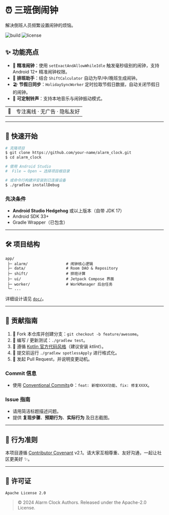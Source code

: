 # ⏰ 三班倒闹钟

解决倒班人员频繁设置闹钟的烦恼。

![build](https://img.shields.io/badge/build-passing-brightgreen) ![license](https://img.shields.io/badge/license-Apache--2.0-blue)

## ✨ 功能亮点

- 🎯 **精准闹钟**：使用 `setExactAndAllowWhileIdle` 触发毫秒级别的闹钟，支持 Android 12+ 精准闹钟权限。
- 📅 **排班助手**：结合 `ShiftCalculator` 自动为早/中/晚班生成闹钟。
- 🏖 **节假日同步**：`HolidaySyncWorker` 定时拉取节假日数据，自动关闭节假日的闹钟。
- 🔔 **可定制铃声**：支持本地音乐与闹钟振动模式。

<table>
 <tr><td align="center">📱</td><td>专注离线 · 无广告 · 隐私友好</td></tr>
</table>

---

## 🚀 快速开始

```bash
# 克隆项目
$ git clone https://github.com/your-name/alarm_clock.git
$ cd alarm_clock

# 使用 Android Studio
#  File → Open → 选择项目根目录

# 或命令行构建并安装到已连接设备
$ ./gradlew installDebug
```

### 先决条件

- **Android Studio Hedgehog** 或以上版本（自带 JDK 17）
- Android SDK 33+
- Gradle Wrapper（已包含）

---

## 🛠️ 项目结构

```
app/
 ├─ alarm/                 # 闹钟核心逻辑
 ├─ data/                  # Room DAO & Repository
 ├─ shift/                 # 排班计算
 ├─ ui/                    # Jetpack Compose 界面
 ├─ worker/                # WorkManager 后台任务
 └─ ...
```

详细设计请见 [`doc/`](doc/index.html)。

---

## 🤝 贡献指南

1. 🍴 Fork 本仓库并创建分支：`git checkout -b feature/awesome`。
2. 🧪 编写 / 更新测试：`./gradlew test`。
3. 📝 遵循 [Kotlin 官方代码风格](https://kotlinlang.org/docs/coding-conventions.html)（建议安装 *ktlint*）。
4. 🔨 提交前运行 `./gradlew spotlessApply` 进行格式化。
5. 🚀 发起 Pull Request，并说明变更动机。

### Commit 信息

- 使用 [Conventional Commits](https://www.conventionalcommits.org/)⚙️：`feat: 新增XXXX功能`、`fix: 修复XXXX`。

### Issue 指南

- 请用简洁标题描述问题。
- 提供 **复现步骤**、**预期行为**、**实际行为** 及日志截图。

---

## 📜 行为准则

本项目遵循 [Contributor Covenant](https://www.contributor-covenant.org/) v2.1。请大家互相尊重、友好沟通，一起让社区更美好 ✨。

---

## 📄 许可证

```
Apache License 2.0
```

> © 2024 Alarm Clock Authors. Released under the Apache-2.0 License. 
